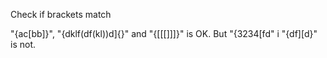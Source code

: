Check if brackets match

"{ac[bb]}", "{dklf(df(kl))d]{}" and "{[[[]]]}" is OK.
But "{3234[fd" i "{df][d}" is not.